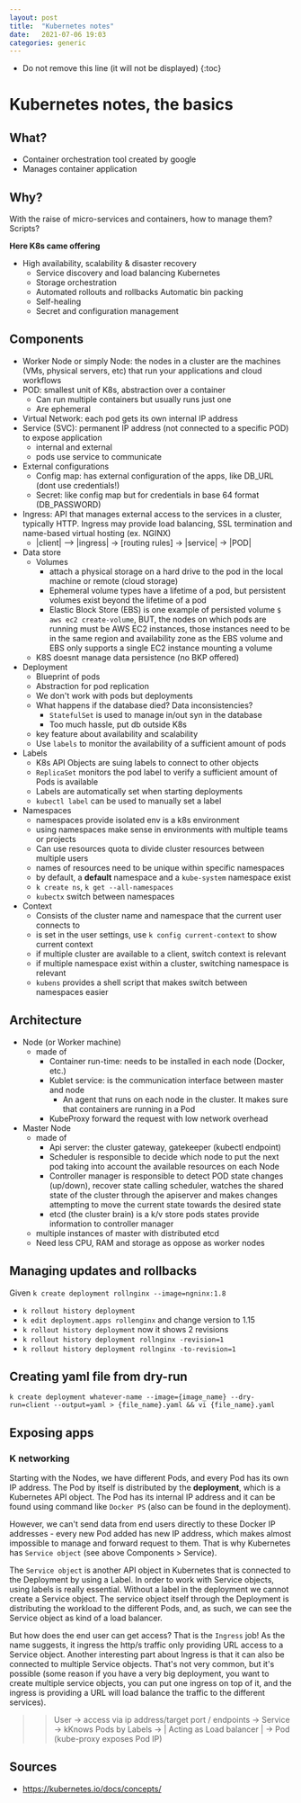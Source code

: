 ```yaml
---
layout: post
title:  "Kubernetes notes"
date:   2021-07-06 19:03
categories: generic
---
```


* Do not remove this line (it will not be displayed)
{:toc}

# Kubernetes notes, the basics

## What? 

* Container orchestration tool created by google
* Manages container application

## Why? 

With the raise of micro-services and containers, how to manage them? Scripts? 

**Here K8s came offering**

* High availability, scalability & disaster recovery
    * Service discovery and load balancing Kubernetes
    * Storage orchestration 
    * Automated rollouts and rollbacks Automatic bin packing
    * Self-healing 
    * Secret and configuration management

## Components

* Worker Node or simply Node: the nodes in a cluster are the machines (VMs, physical servers, etc) that run your applications and cloud workflows
* POD: smallest unit of K8s, abstraction over a container
    * Can run multiple containers but usually runs just one 
    * Are ephemeral
* Virtual Network: each pod gets its own internal IP address	
* Service (SVC): permanent IP address (not connected to a specific POD) to expose application
    * internal and external
    * pods use service to communicate
* External configurations
    * Config map: has external configuration of the apps, like DB_URL (dont use credentials!)	
    * Secret: like config map but for credentials in base 64 format (DB_PASSWORD)
* Ingress: API that manages external access to the services in a cluster, typically HTTP. Ingress may provide load balancing, SSL termination and name-based virtual hosting (ex. NGINX)
    *  |client| --> |ingress| -> [routing rules] -> |service| -> |POD|
* Data store
    * Volumes
        * attach a physical storage on a hard drive to the pod in the local machine or remote (cloud storage)
        * Ephemeral volume types have a lifetime of a pod, but persistent volumes exist beyond the lifetime of a pod
        * Elastic Block Store (EBS) is one example of persisted volume `$ aws ec2 create-volume`, BUT, the nodes on which pods are running must be AWS EC2 instances, those instances need to be in the same region and availability zone as the EBS volume and EBS only supports a single EC2 instance mounting a volume
    * K8S doesnt manage data persistence (no BKP offered)
* Deployment
    * Blueprint of pods
    * Abstraction for pod replication
    * We don't work with pods but deployments
    * What happens if the database died? Data inconsistencies?
        * `StatefulSet` is used to manage in/out syn in the database
        * Too much hassle, put db outside K8s
    * key feature about availability and scalability 
    * Use `labels` to monitor the availability of a sufficient amount of pods
* Labels
    * K8s API Objects are suing labels to connect to other objects
    * `ReplicaSet` monitors the pod label to verify a sufficient amount of Pods is available
    * Labels are automatically set when starting deployments
    * `kubectl label` can be used to manually set a label
* Namespaces
    * namespaces provide isolated env is a k8s environment
    * using namespaces make sense in environments with multiple teams or projects
    * Can use resources quota to divide cluster resources between multiple users
    * names of resources need to be unique within specific namespaces
    * by default, a **default** namespace and a `kube-system` namespace exist
    * `k create ns`, `k get --all-namespaces`
    * `kubectx` switch between namespaces
* Context
    * Consists of the cluster name and namespace that the current user connects to
    * is set in the user settings, use `k config current-context` to show current context
    * if multiple cluster are available to a client, switch context is relevant
    * if multiple namespace exist within a cluster, switching namespace is relevant
    * `kubens` provides a shell script that makes switch between namespaces easier

## Architecture

* Node (or Worker machine)
    * made of
        * Container run-time: needs to be installed in each node (Docker, etc.)
        * Kublet service: is the communication interface between master and node
            * An agent that runs on each node in the cluster. It makes sure that containers are running in a Pod
        * KubeProxy forward the request with low network overhead
* Master Node
    * made of
        * Api server: the cluster gateway, gatekeeper (kubectl endpoint)
        * Scheduler is responsible to decide which node to put the next pod taking into account the available resources on each Node
        * Controller manager is responsible to detect POD state changes (up/down), recover state calling scheduler, watches the shared state of the cluster through the apiserver and makes changes attempting to move the current state towards the desired state
        * etcd (the cluster brain) is a k/v store pods states provide information to controller manager
    * multiple instances of master with distributed etcd
    * Need less CPU, RAM and storage as oppose as worker nodes

## Managing updates and rollbacks

Given `k create deployment rollnginx --image=ngninx:1.8`

* `k rollout history deployment`
* `k edit deployment.apps rollenginx` and change version to 1.15
* `k rollout history deployment` now it shows 2 revisions
* `k rollout history deployment rollnginx -revision=1`
* `k rollout history deployment rollnginx -to-revision=1`

## Creating yaml file from dry-run

`k create deployment whatever-name --image={image_name} --dry-run=client --output=yaml > {file_name}.yaml && vi {file_name}.yaml` 


## Exposing apps

### K networking


Starting with the Nodes, we have different Pods, and every Pod has its own IP address. The Pod by itself is distributed by the **deployment**, which is a Kubernetes API object. The Pod has its internal IP address and it can be found using command like `Docker PS` (also can be found in the deployment). 

However, we can't send data from end users directly to these Docker IP addresses - every new Pod added has new IP address, which makes almost impossible to manage and forward request to them. That is why Kubernetes has `Service object` (see above Components > Service). 

The `Service object` is another API object in Kubernetes that is connected to the Deployment by using a Label. In order to work with Service objects, using labels is really essential. Without a label in the deployment we cannot create a Service object. The service object itself through the Deployment is distributing the workload to the different Pods, and, as such, we can see the Service object as kind of a load balancer. 

But how does the end user can get access? That is the `Ingress` job! As the name suggests, it ingress the http/s traffic only providing URL access to a Service object. Another interesting part about Ingress is that it can also be connected to multiple Service objects. That's not very common, but it's possible (some reason if you have a very big deployment, you want to create multiple service objects, you can put one ingress on top of it, and the ingress is providing a URL will load balance the traffic to the different services).

>> User -> access via ip address/target port / endpoints -> Service -> kKnows Pods by Labels -> | Acting as Load balancer | -> Pod (kube-proxy exposes Pod IP)
    
## Sources

* https://kubernetes.io/docs/concepts/